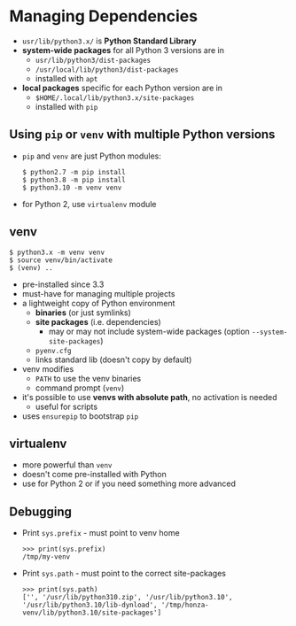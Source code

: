 # Managing Dependencies

- `usr/lib/python3.x/` is **Python Standard Library**
- **system-wide packages** for all Python 3 versions are in
    - `usr/lib/python3/dist-packages`
    - `/usr/local/lib/python3/dist-packages`
    - installed with `apt`
- **local packages** specific for each Python version are in
    - `$HOME/.local/lib/python3.x/site-packages`
    - installed with `pip`

## Using `pip` or `venv` with multiple Python versions

- `pip` and `venv` are just Python modules:
  ```
  $ python2.7 -m pip install
  $ python3.8 -m pip install
  $ python3.10 -m venv venv
  ```
- for Python 2, use `virtualenv` module

## venv

```
$ python3.x -m venv venv
$ source venv/bin/activate
$ (venv) ..
```

- pre-installed since 3.3
- must-have for managing multiple projects
- a lightweight copy of Python environment
    - **binaries** (or just symlinks)
    - **site packages** (i.e. dependencies)
        - may or may not include system-wide packages (option `--system-site-packages`)
    - `pyenv.cfg`
    - links standard lib (doesn't copy by default)
- venv modifies
    - `PATH` to use the venv binaries
    - command prompt (`venv`)
- it's possible to use **venvs with absolute path**, no activation is needed
    - useful for scripts
- uses `ensurepip` to bootstrap `pip`

## virtualenv

- more powerful than `venv`
- doesn't come pre-installed with Python
- use for Python 2 or if you need something more advanced

## Debugging

- Print `sys.prefix` - must point to venv home
  ```
  >>> print(sys.prefix)
  /tmp/my-venv
  ```
- Print `sys.path` - must point to the correct site-packages

  ```
  >>> print(sys.path)
  ['', '/usr/lib/python310.zip', '/usr/lib/python3.10', '/usr/lib/python3.10/lib-dynload', '/tmp/honza-venv/lib/python3.10/site-packages']
  ```